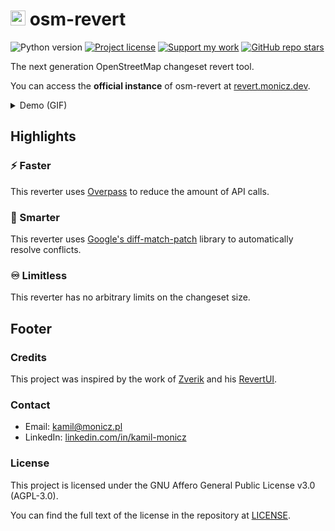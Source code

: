 # <img height="24" src="https://github.com/Zaczero/osm-revert/blob/main/icon/osm-revert.png?raw=true" alt="🗺️"> osm-revert

![Python version](https://shields.monicz.dev/badge/python-v3.11-blue)
[![Project license](https://shields.monicz.dev/github/license/Zaczero/osm-revert)](https://github.com/Zaczero/osm-revert/blob/main/LICENSE)
[![Support my work](https://shields.monicz.dev/badge/%E2%99%A5%EF%B8%8F%20Support%20my%20work-purple)](https://monicz.dev/#support-my-work)
[![GitHub repo stars](https://shields.monicz.dev/github/stars/Zaczero/osm-revert?style=social)](https://github.com/Zaczero/osm-revert)

The next generation OpenStreetMap changeset revert tool.

You can access the **official instance** of osm-revert at [revert.monicz.dev](https://revert.monicz.dev).

<details>
<summary>Demo (GIF)</summary>
<img width="50%" src="https://github.com/Zaczero/osm-revert/blob/main/icon/osm-revert.gif?raw=true" alt="Tool demo">
</details>

## Highlights

### ⚡️ Faster

This reverter uses [Overpass](https://overpass-api.de) to reduce the amount of API calls.

### 🧠 Smarter

This reverter uses [Google's diff-match-patch](https://github.com/google/diff-match-patch) library to automatically resolve conflicts.

### ♾️ Limitless

This reverter has no arbitrary limits on the changeset size.

## Footer

### Credits

This project was inspired by the work of [Zverik](https://github.com/Zverik) and his [RevertUI](https://github.com/Zverik/RevertUI).

### Contact

- Email: [kamil@monicz.pl](mailto:kamil@monicz.pl)
- LinkedIn: [linkedin.com/in/kamil-monicz](https://www.linkedin.com/in/kamil-monicz/)

### License

This project is licensed under the GNU Affero General Public License v3.0 (AGPL-3.0).

You can find the full text of the license in the repository at [LICENSE](https://github.com/Zaczero/osm-revert/blob/main/LICENSE).

